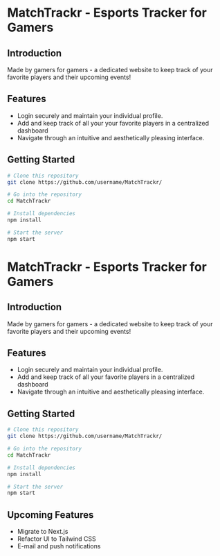 # MatchTrackr - Esports Tracker for Gamers

## Introduction
Made by gamers for gamers - a dedicated website to keep track of your favorite players and their upcoming events!

## Features

* Login securely and maintain your individual profile.
* Add and keep track of all your your favorite players in a centralized dashboard
* Navigate through an intuitive and aesthetically pleasing interface.

## Getting Started

```bash
# Clone this repository
git clone https://github.com/username/MatchTrackr/

# Go into the repository
cd MatchTrackr

# Install dependencies
npm install

# Start the server
npm start

```
# MatchTrackr - Esports Tracker for Gamers

## Introduction
Made by gamers for gamers - a dedicated website to keep track of your favorite players and their upcoming events!

## Features

* Login securely and maintain your individual profile.
* Add and keep track of all your favorite players in a centralized dashboard
* Navigate through an intuitive and aesthetically pleasing interface.

## Getting Started

```bash
# Clone this repository
git clone https://github.com/username/MatchTrackr/

# Go into the repository
cd MatchTrackr

# Install dependencies
npm install

# Start the server
npm start

```

## Upcoming Features

* Migrate to Next.js
* Refactor UI to Tailwind CSS
* E-mail and push notifications
